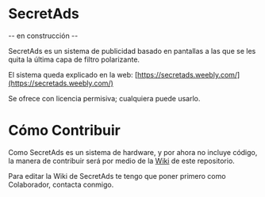 # SecretAds
-- en construcción --


SecretAds es un sistema de publicidad basado en pantallas a las que se les quita la última capa de filtro polarizante.

El sistema queda explicado en la web: [https://secretads.weebly.com/](https://secretads.weebly.com/)

Se ofrece con licencia permisiva; cualquiera puede usarlo.

# Cómo Contribuir
Como SecretAds es un sistema de hardware, y por ahora no incluye código, la manera de contribuir será por medio de la [Wiki](https://github.com/jserquera/SecretAds/wiki) de este repositorio.

Para editar la Wiki de SecretAds te tengo que poner primero como Colaborador, contacta conmigo.
